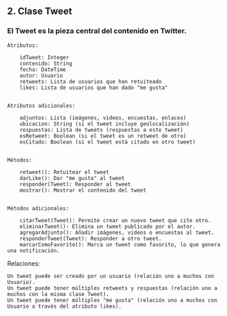## 2. Clase Tweet

### El Tweet es la pieza central del contenido en Twitter.

    Atributos:

        idTweet: Integer
        contenido: String
        fecha: DateTime
        autor: Usuario
        retweets: Lista de usuarios que han retuiteado
        likes: Lista de usuarios que han dado "me gusta"


    Atributos adicionales:

        adjuntos: Lista (imágenes, videos, encuestas, enlaces)
        ubicacion: String (si el tweet incluye geolocalización)
        respuestas: Lista de tweets (respuestas a este tweet)
        esRetweet: Boolean (si el tweet es un retweet de otro)
        esCitado: Boolean (si el tweet está citado en otro tweet)


    Métodos:

        retweet(): Retuitear el tweet
        darLike(): Dar "me gusta" al tweet
        responder(Tweet): Responder al tweet
        mostrar(): Mostrar el contenido del tweet


    Métodos adicionales:

        citarTweet(Tweet): Permite crear un nuevo tweet que cite otro.
        eliminarTweet(): Elimina un tweet publicado por el autor.
        agregarAdjunto(): Añadir imágenes, videos o encuestas al tweet.
        responderTweet(Tweet): Responder a otro tweet.
        marcarComoFavorito(): Marca un tweet como favorito, lo que genera una notificación.

Relaciones:

    Un tweet puede ser creado por un usuario (relación uno a muchos con Usuario).
    Un tweet puede tener múltiples retweets y respuestas (relación uno a muchos con la misma clase Tweet).
    Un tweet puede tener múltiples "me gusta" (relación uno a muchos con Usuario a través del atributo likes).
